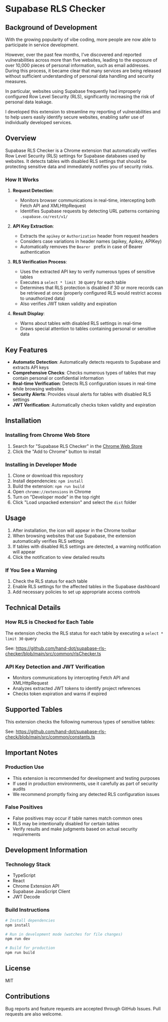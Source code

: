# Supabase RLS Checker

## Background of Development

With the growing popularity of vibe coding, more people are now able to participate in service development.

However, over the past few months, I've discovered and reported vulnerabilities across more than five websites, leading to the exposure of over 10,000 pieces of personal information, such as email addresses. During this process, it became clear that many services are being released without sufficient understanding of personal data handling and security measures.

In particular, websites using Supabase frequently had improperly configured Row Level Security (RLS), significantly increasing the risk of personal data leakage.

I developed this extension to streamline my reporting of vulnerabilities and to help users easily identify secure websites, enabling safer use of individually developed services.

## Overview

Supabase RLS Checker is a Chrome extension that automatically verifies Row Level Security (RLS) settings for Supabase databases used by websites. It detects tables with disabled RLS settings that should be protecting sensitive data and immediately notifies you of security risks.

### How It Works

1. **Request Detection**: 
   - Monitors browser communications in real-time, intercepting both Fetch API and XMLHttpRequest
   - Identifies Supabase requests by detecting URL patterns containing `.supabase.co/rest/v1/`

2. **API Key Extraction**:
   - Extracts the `apikey` or `Authorization` header from request headers
   - Considers case variations in header names (apikey, Apikey, APIKey)
   - Automatically removes the `Bearer ` prefix in case of Bearer authentication

3. **RLS Verification Process**:
   - Uses the extracted API key to verify numerous types of sensitive tables
   - Executes a `select * limit 30` query for each table
   - Determines that RLS protection is disabled if 30 or more records can be retrieved at once
     (properly configured RLS would restrict access to unauthorized data)
   - Also verifies JWT token validity and expiration

4. **Result Display**:
   - Warns about tables with disabled RLS settings in real-time
   - Draws special attention to tables containing personal or sensitive data

## Key Features

- **Automatic Detection**: Automatically detects requests to Supabase and extracts API keys
- **Comprehensive Checks**: Checks numerous types of tables that may contain personal or confidential information
- **Real-time Verification**: Detects RLS configuration issues in real-time while browsing websites
- **Security Alerts**: Provides visual alerts for tables with disabled RLS settings
- **JWT Verification**: Automatically checks token validity and expiration

## Installation

### Installing from Chrome Web Store

1. Search for "Supabase RLS Checker" in the [Chrome Web Store](https://chrome.google.com/webstore/category/extensions)
2. Click the "Add to Chrome" button to install

### Installing in Developer Mode

1. Clone or download this repository
2. Install dependencies: `npm install`
3. Build the extension: `npm run build`
4. Open `chrome://extensions` in Chrome
5. Turn on "Developer mode" in the top right
6. Click "Load unpacked extension" and select the `dist` folder

## Usage

1. After installation, the icon will appear in the Chrome toolbar
2. When browsing websites that use Supabase, the extension automatically verifies RLS settings
3. If tables with disabled RLS settings are detected, a warning notification will appear
4. Click the notification to view detailed results

### If You See a Warning

1. Check the RLS status for each table
2. Enable RLS settings for the affected tables in the Supabase dashboard
3. Add necessary policies to set up appropriate access controls

## Technical Details

### How RLS is Checked for Each Table

The extension checks the RLS status for each table by executing a `select * limit 30` query

See: https://github.com/hand-dot/supabase-rls-checker/blob/main/src/common/rlsChecker.ts

### API Key Detection and JWT Verification

- Monitors communications by intercepting Fetch API and XMLHttpRequest
- Analyzes extracted JWT tokens to identify project references
- Checks token expiration and warns if expired

## Supported Tables

This extension checks the following numerous types of sensitive tables:

See: https://github.com/hand-dot/supabase-rls-check/blob/main/src/common/constants.ts

## Important Notes

### Production Use

- This extension is recommended for development and testing purposes
- If used in production environments, use it carefully as part of security audits
- We recommend promptly fixing any detected RLS configuration issues

### False Positives

- False positives may occur if table names match common ones
- RLS may be intentionally disabled for certain tables
- Verify results and make judgments based on actual security requirements

## Development Information

### Technology Stack

- TypeScript
- React
- Chrome Extension API
- Supabase JavaScript Client
- JWT Decode

### Build Instructions

```bash
# Install dependencies
npm install

# Run in development mode (watches for file changes)
npm run dev

# Build for production
npm run build
```

## License

MIT

## Contributions

Bug reports and feature requests are accepted through GitHub Issues. Pull requests are also welcome.
